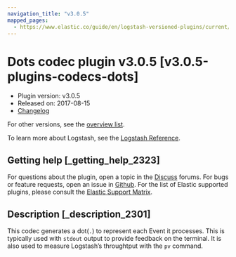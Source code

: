 ```yaml
---
navigation_title: "v3.0.5"
mapped_pages:
  - https://www.elastic.co/guide/en/logstash-versioned-plugins/current/v3.0.5-plugins-codecs-dots.html
---
```


# Dots codec plugin v3.0.5 [v3.0.5-plugins-codecs-dots]

* Plugin version: v3.0.5
* Released on: 2017-08-15
* [Changelog](https://github.com/logstash-plugins/logstash-codec-dots/blob/v3.0.5/CHANGELOG.md)

For other versions, see the [overview list](codec-dots-index.md).

To learn more about Logstash, see the [Logstash Reference](https://www.elastic.co/guide/en/logstash/current/index.html).

## Getting help [_getting_help_2323]

For questions about the plugin, open a topic in the [Discuss](http://discuss.elastic.co) forums. For bugs or feature requests, open an issue in [Github](https://github.com/logstash-plugins/logstash-codec-dots). For the list of Elastic supported plugins, please consult the [Elastic Support Matrix](https://www.elastic.co/support/matrix#matrix_logstash_plugins).

## Description [_description_2301]

This codec generates a dot(`.`) to represent each Event it processes. This is typically used with `stdout` output to provide feedback on the terminal. It is also used to measure Logstash’s throughtput with the `pv` command.
